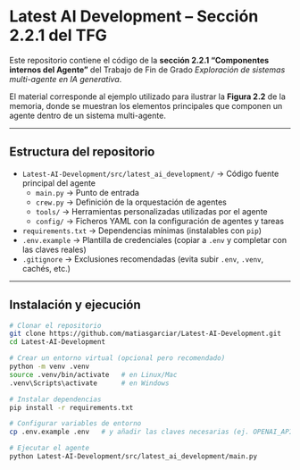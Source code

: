 # Latest AI Development – Sección 2.2.1 del TFG

Este repositorio contiene el código de la **sección 2.2.1 “Componentes internos del Agente”** del Trabajo de Fin de Grado *Exploración de sistemas multi-agente en IA generativa*.  

El material corresponde al ejemplo utilizado para ilustrar la **Figura 2.2** de la memoria, donde se muestran los elementos principales que componen un agente dentro de un sistema multi-agente.

---

##  Estructura del repositorio

- `Latest-AI-Development/src/latest_ai_development/` → Código fuente principal del agente  
  - `main.py` → Punto de entrada  
  - `crew.py` → Definición de la orquestación de agentes  
  - `tools/` → Herramientas personalizadas utilizadas por el agente  
  - `config/` → Ficheros YAML con la configuración de agentes y tareas  
- `requirements.txt` → Dependencias mínimas (instalables con `pip`)  
- `.env.example` → Plantilla de credenciales (copiar a `.env` y completar con las claves reales)  
- `.gitignore` → Exclusiones recomendadas (evita subir `.env`, `.venv`, cachés, etc.)  

---

##  Instalación y ejecución

```bash
# Clonar el repositorio
git clone https://github.com/matiasgarciar/Latest-AI-Development.git
cd Latest-AI-Development

# Crear un entorno virtual (opcional pero recomendado)
python -m venv .venv
source .venv/bin/activate   # en Linux/Mac
.venv\Scripts\activate      # en Windows

# Instalar dependencias
pip install -r requirements.txt

# Configurar variables de entorno
cp .env.example .env   # y añadir las claves necesarias (ej. OPENAI_API_KEY)

# Ejecutar el agente
python Latest-AI-Development/src/latest_ai_development/main.py


